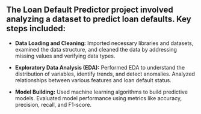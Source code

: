## The Loan Default Predictor project involved analyzing a dataset to predict loan defaults. Key steps included:

- **Data Loading and Cleaning:** Imported necessary libraries and datasets, examined the data structure, and cleaned the data by addressing missing values and verifying data types.

- **Exploratory Data Analysis (EDA):** Performed EDA to understand the distribution of variables, identify trends, and detect anomalies. Analyzed relationships between various features and loan default status.

- **Model Building:** Used machine learning algorithms to build predictive models. Evaluated model performance using metrics like accuracy, precision, recall, and F1-score.
